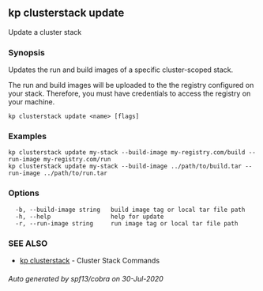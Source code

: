 ## kp clusterstack update

Update a cluster stack

### Synopsis

Updates the run and build images of a specific cluster-scoped stack.

The run and build images will be uploaded to the the registry configured on your stack.
Therefore, you must have credentials to access the registry on your machine.

```
kp clusterstack update <name> [flags]
```

### Examples

```
kp clusterstack update my-stack --build-image my-registry.com/build --run-image my-registry.com/run
kp clusterstack update my-stack --build-image ../path/to/build.tar --run-image ../path/to/run.tar
```

### Options

```
  -b, --build-image string   build image tag or local tar file path
  -h, --help                 help for update
  -r, --run-image string     run image tag or local tar file path
```

### SEE ALSO

* [kp clusterstack](kp_clusterstack.md)	 - Cluster Stack Commands

###### Auto generated by spf13/cobra on 30-Jul-2020
